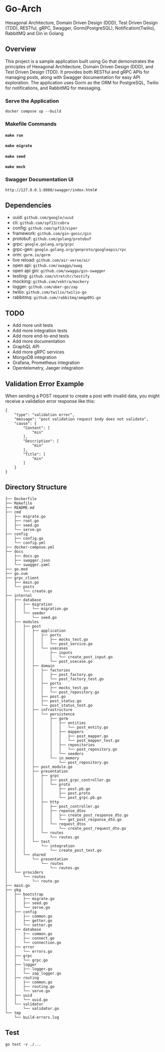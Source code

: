 # Go-Arch
Hexagonal Architecture, Domain Driven Design (DDD), Test Driven Design (TDD), RESTful, gRPC, Swagger, Gorm(PostgreSQL), Notification(Twilio), RabbitMQ and Gin in Golang

## Overview
This project is a sample application built using Go that demonstrates the principles of Hexagonal Architecture, Domain Driven Design (DDD), and Test Driven Design (TDD). It provides both RESTful and gRPC APIs for managing posts, along with Swagger documentation for easy API exploration. The application uses Gorm as the ORM for PostgreSQL, Twilio for notifications, and RabbitMQ for messaging.

### Serve the Application
`docker compose up --build`

### Makefile Commands
#### `make run`
#### `make migrate`
#### `make seed`
#### `make mock`

### Swagger Documentation UI
`http://127.0.0.1:8080/swagger/index.html#`



## Dependencies
- uuid: `github.com/google/uuid`
- cli: `github.com/spf13/cobra`
- config: `github.com/spf13/viper`
- framework: `github.com/gin-gonic/gin`
- protobuf: `github.com/golang/protobuf`
- grpc: `google.golang.org/grpc`
- grpc-gen: `google.golang.org/genproto/googleapis/rpc`
- orm: `gorm.io/gorm`
- live reload: `github.com/air-verse/air`
- open api: `github.com/swaggo/swag`
- open api gin: `github.com/swaggo/gin-swagger`
- testing: `github.com/stretchr/testify`
- mocking: `github.com/vektra/mockery`
- logger: `github.com/uber-go/zap`
- twilio: `github.com/twilio/twilio-go`
- rabbitmq: `github.com/rabbitmq/amqp091-go`


## TODO
- Add more unit tests
- Add more integration tests
- Add more end-to-end tests
- Add more documentation
- GraphQL API
- Add more gRPC services
- MongoDB integration
- Grafana, Prometheus integration
- Opentelemetry, Jaeger integration



## Validation Error Example
When sending a POST request to create a post with invalid data, you might receive a validation error response like this:
```
{
    "type": "validation error",
    "message": "post validation request body does not validate",
    "cause": {
        "Content": [
            "min"
        ],
        "Description": [
            "min"
        ],
        "Title": [
            "min"
        ]
    }
}

```


## Directory Structure
```
├── Dockerfile
├── Makefile
├── README.md
├── cmd
│   ├── migrate.go
│   ├── root.go
│   ├── seed.go
│   └── serve.go
├── config
│   ├── config.go
│   └── config.yml
├── docker-compose.yml
├── docs
│   ├── docs.go
│   ├── swagger.json
│   └── swagger.yaml
├── go.mod
├── go.sum
├── grpc_client
│   ├── main.go
│   └── posts
│       └── create.go
├── internal
│   ├── database
│   │   ├── migration
│   │   │   └── migration.go
│   │   └── seeder
│   │       └── seed.go
│   ├── modules
│   │   ├── post
│   │   │   ├── application
│   │   │   │   ├── ports
│   │   │   │   │   ├── mocks_test.go
│   │   │   │   │   └── post_service.go
│   │   │   │   └── usecases
│   │   │   │       ├── inputs
│   │   │   │       │   └── create_post_input.go
│   │   │   │       └── post_usecase.go
│   │   │   ├── domain
│   │   │   │   ├── factories
│   │   │   │   │   ├── post_factory.go
│   │   │   │   │   └── post_factory_test.go
│   │   │   │   ├── ports
│   │   │   │   │   ├── mocks_test.go
│   │   │   │   │   └── post_repository.go
│   │   │   │   ├── post.go
│   │   │   │   ├── post_status.go
│   │   │   │   └── post_status_test.go
│   │   │   ├── infrastructure
│   │   │   │   └── persistence
│   │   │   │       ├── gorm
│   │   │   │       │   ├── entities
│   │   │   │       │   │   └── post_entity.go
│   │   │   │       │   ├── mappers
│   │   │   │       │   │   ├── post_mapper.go
│   │   │   │       │   │   └── post_mapper_test.go
│   │   │   │       │   ├── repositories
│   │   │   │       │   │   └── post_repository.go
│   │   │   │       │   └── seeders
│   │   │   │       └── in_memory
│   │   │   │           └── post_repository.go
│   │   │   ├── post_module.go
│   │   │   ├── presentation
│   │   │   │   ├── grpc
│   │   │   │   │   ├── post_grpc_controller.go
│   │   │   │   │   └── proto
│   │   │   │   │       ├── post.pb.go
│   │   │   │   │       ├── post.proto
│   │   │   │   │       └── post_grpc.pb.go
│   │   │   │   ├── http
│   │   │   │   │   ├── post_controller.go
│   │   │   │   │   ├── reponse_dtos
│   │   │   │   │   │   ├── create_post_response_dto.go
│   │   │   │   │   │   └── get_post_response_dto.go
│   │   │   │   │   └── request_dtos
│   │   │   │   │       └── create_post_request_dto.go
│   │   │   │   └── routes
│   │   │   │       └── routes.go
│   │   │   └── test
│   │   │       └── integration
│   │   │           └── create_post_test.go
│   │   └── shared
│   │       └── presentation
│   │           └── routes
│   │               └── routes.go
│   └── providers
│       └── routes
│           └── route.go
├── main.go
├── pkg
│   ├── bootstrap
│   │   ├── migrate.go
│   │   ├── seed.go
│   │   └── serve.go
│   ├── config
│   │   ├── common.go
│   │   ├── getter.go
│   │   └── setter.go
│   ├── database
│   │   ├── common.go
│   │   ├── connect.go
│   │   └── connection.go
│   ├── error
│   │   └── errors.go
│   ├── grpc
│   │   └── grpc.go
│   ├── logger
│   │   ├── logger.go
│   │   └── zap_logger.go
│   ├── routing
│   │   ├── common.go
│   │   ├── routing.go
│   │   └── serve.go
│   ├── uuid
│   │   └── uuid.go
│   └── validator
│       └── validator.go
└── tmp
    └── build-errors.log
```


## Test
`go test -v ./...`
